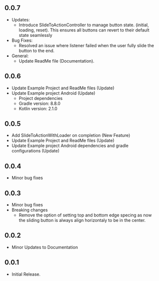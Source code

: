 ## 0.0.7
* Updates:
  * Introduce SlideToActionController to manage button state. (initial, loading, reset). 
  This ensures all buttons can revert to their default state seamlessly
* Bug Fixes:
  * Resolved an issue where listener failed when the user fully slide the button to the end.
* General:
  * Update ReadMe file (Documentation).
  
## 0.0.6
* Update Example Project and ReadMe files (Update)
* Update Example project Android (Update)
    * Project dependencies
    * Gradle version: 8.8.0
    * Kotlin version: 2.1.0  

## 0.0.5
* Add SlideToActionWithLoader on completion (New Feature)
* Update Example Project and ReadMe files (Update)
* Update Example project Android dependencies and gradle configurations (Update)

## 0.0.4
* Minor bug fixes

## 0.0.3
* Minor bug fixes
* Breaking changes
   * Remove the option of setting top and bottom edge specing as now the sliding button is always align horizontaly to be in the center.

## 0.0.2
* Minor Updates to Documentation
    
## 0.0.1

* Initial Release.

